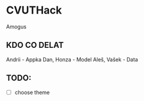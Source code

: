 # CVUTHack
Amogus

## KDO CO DELAT

Andrii - Appka
Dan, Honza - Model
Aleš, Vašek - Data


## TODO:

- [ ] choose theme
